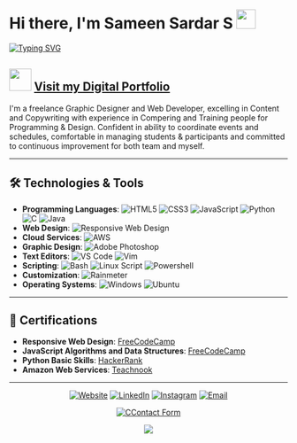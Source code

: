 # Hi there, I'm Sameen Sardar S <img src="https://media4.giphy.com/media/v1.Y2lkPTc5MGI3NjExMzVvNm9ncXR1YjZnbDd1d2V6aXhtb2t5enpuMHgxaHMxazM2NjZ0NSZlcD12MV9pbnRlcm5hbF9naWZfYnlfaWQmY3Q9cw/QssGEmpkyEOhBCb7e1/giphy.gif" width="35">
[![Typing SVG](https://readme-typing-svg.herokuapp.com?font=Fira+Code&size=30&duration=3000&pause=2000&random=false&width=435&lines=Graphic+Designer;Web+Developer;Bachelors+in+Comp+Sc)](https://git.io/typing-svg)

## <img src="https://media3.giphy.com/media/v1.Y2lkPTc5MGI3NjExaTA4ZDMwMzR6bnliaGhnMTdpa2szMDVrc3FweXFjNDNsMmNzdWQ4byZlcD12MV9pbnRlcm5hbF9naWZfYnlfaWQmY3Q9cw/I3hOg9XQ8ZmnezE4e6/giphy.gif" width="40"> [Visit my Digital Portfolio](https://simplysameen.netlify.app)
I'm a freelance Graphic Designer and Web Developer, excelling in Content and Copywriting with experience in Compering and Training people
for Programming & Design. Confident in ability to coordinate events and schedules, comfortable in managing students
& participants and committed to continuous improvement for both team and myself.

---

## 🛠️ Technologies & Tools

- **Programming Languages**: ![HTML5](https://img.shields.io/badge/-HTML5-E34F26?style=flat&logo=html5&logoColor=white) ![CSS3](https://img.shields.io/badge/-CSS3-1572B6?style=flat&logo=css3&logoColor=white) ![JavaScript](https://img.shields.io/badge/-JavaScript-F7DF1E?style=flat&logo=javascript&logoColor=black) ![Python](https://img.shields.io/badge/-Python-3776AB?style=flat&logo=python&logoColor=white) ![C](https://img.shields.io/badge/-C-A8B9CC?style=flat&logo=c&logoColor=black) ![Java](https://img.shields.io/badge/-Java-007396?style=flat&logo=java&logoColor=white)
- **Web Design**: ![Responsive Web Design](https://img.shields.io/badge/-Responsive%20Web%20Design-4CAF50?style=flat&logo=webflow&logoColor=white)
- **Cloud Services**: ![AWS](https://img.shields.io/badge/-AWS-232F3E?style=flat&logo=amazon-aws&logoColor=white)
- **Graphic Design**: ![Adobe Photoshop](https://img.shields.io/badge/-Adobe%20Photoshop-31A8FF?style=flat&logo=adobe-photoshop&logoColor=white)
- **Text Editors**: ![VS Code](https://img.shields.io/badge/-VS%20Code-007ACC?style=flat&logo=visual-studio-code&logoColor=white) ![Vim](https://img.shields.io/badge/-Vim-019733?style=flat&logo=vim&logoColor=white)
- **Scripting**: ![Bash](https://img.shields.io/badge/-Bash-4EAA25?style=flat&logo=gnu-bash&logoColor=white) ![Linux Script](https://img.shields.io/badge/Shell_Script-121011?style=flat&logo=gnu-bash&logoColor=white) ![Powershell](https://img.shields.io/badge/Powershell-2CA5E0?style=flate&logo=powershell&logoColor=white)
- **Customization**: ![Rainmeter](https://img.shields.io/badge/-Rainmeter-0099CC?style=flat&logo=rainmeter&logoColor=white)
- **Operating Systems**: ![Windows](https://img.shields.io/badge/Windows-0078D6?style=flat&logo=windows&logoColor=white) ![Ubuntu](https://img.shields.io/badge/Ubuntu-E95420?style=flate&logo=ubuntu&logoColor=white)

---

## 📜 Certifications

- **Responsive Web Design**: [FreeCodeCamp](https://freecodecamp.org/certification/simplysameen/responsive-web-design)
- **JavaScript Algorithms and Data Structures**: [FreeCodeCamp](https://freecodecamp.org/certification/simplysameen/javascript-algorithms-and-data-structures-v8)
- **Python Basic Skills**: [HackerRank](https://www.hackerrank.com/certificates/7fefd46e85e6)
- **Amazon Web Services**: [Teachnook](https://cert.diceid.com/cid/qr8nabDyCz)

---

<p align="center">
<a href="https://simplysameen.netlify.app"><img alt="Website" src="https://img.shields.io/badge/Website-simplysameen-red?style=flat-square&logo=netlify"></a>
<a href="https://www.linkedin.com/in/sameen-sardar/"><img alt="LinkedIn" src="https://img.shields.io/badge/LinkedIn-Sameen Sardar-blue?style=flat-square&logo=linkedin"></a>
<a href="https://www.instagram.com/simply.sameen/"><img alt="Instagram" src="https://img.shields.io/badge/Instagram-simply.sameen-green?style=flat-square&logo=instagram"></a>
<a href="mailto:sameensardar@gmail.com"><img alt="Email" src="https://img.shields.io/badge/Email-sameensardar@gmail.com-yellow?style=flat-square&logo=gmail"></a>
</p>
<p align="center">
  <a href="https://simplysameen.netlify.app/#contact"><img alt="CContact Form" src="https://img.shields.io/badge/Click Here to Redirect-Contact Form-blue?style=flat-square&logo=contact"></a>
</p>

<p align="center">
<img src="https://media2.giphy.com/media/v1.Y2lkPTc5MGI3NjExbmUzaGw2bnhhcDRxd3pnN3c2eWp5bWI5bzZxZjY4aDJkamd0ODF6aiZlcD12MV9pbnRlcm5hbF9naWZfYnlfaWQmY3Q9cw/CAM1sOA4pKGuzKlIPt/giphy.gif">
</p>

